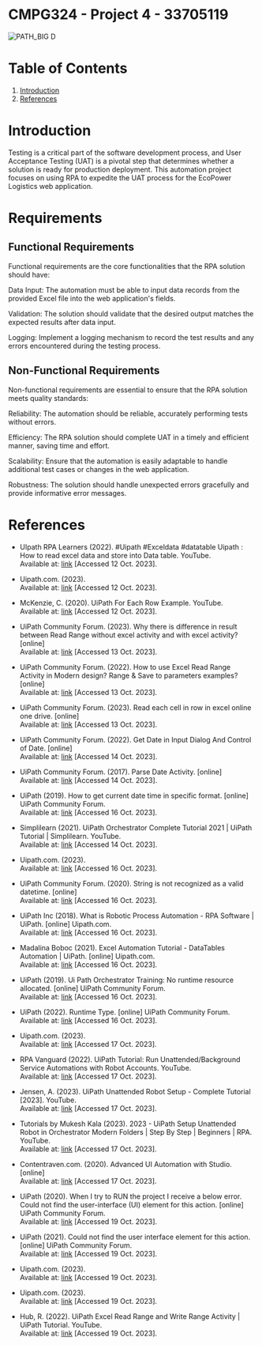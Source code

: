 # CMPG324 - Project 4 - 33705119
![PATH_BIG D](https://github.com/NanaADuah/CMPG323-Project-4-33705119/assets/48721153/30811036-40c3-4dd9-b4c1-b91ee71b567d)

# Table of Contents
1. [Introduction](#introduction)
2. [References](#references)

# Introduction
Testing is a critical part of the software development process, and User Acceptance Testing (UAT) is a pivotal step that determines whether a solution is ready for production deployment. This automation project focuses on using RPA to expedite the UAT process for the EcoPower Logistics web application.

# Requirements
## Functional Requirements
Functional requirements are the core functionalities that the RPA solution should have:

Data Input: The automation must be able to input data records from the provided Excel file into the web application's fields.

Validation: The solution should validate that the desired output matches the expected results after data input.

Logging: Implement a logging mechanism to record the test results and any errors encountered during the testing process.

## Non-Functional Requirements
Non-functional requirements are essential to ensure that the RPA solution meets quality standards:

Reliability: The automation should be reliable, accurately performing tests without errors.

Efficiency: The RPA solution should complete UAT in a timely and efficient manner, saving time and effort.

Scalability: Ensure that the automation is easily adaptable to handle additional test cases or changes in the web application.

Robustness: The solution should handle unexpected errors gracefully and provide informative error messages.


# References

* UIpath RPA Learners (2022). #Uipath #Exceldata #datatable Uipath : How to read excel data and store into Data table. YouTube. <br/> Available at: [link](https://www.youtube.com/watch?v=5r1cBumKSi4) [Accessed 12 Oct. 2023].

* Uipath.com. (2023). <br/> Available at: [link](https://docs.uipath.com/activities/other/latest/workflow/for-each-row) [Accessed 12 Oct. 2023].

* McKenzie, C. (2020). UiPath For Each Row Example. YouTube. <br/> Available at: [link](https://www.youtube.com/watch?v=5A61BQJlRws) [Accessed 12 Oct. 2023].

* UiPath Community Forum. (2023). Why there is difference in result between Read Range without excel activity and with excel activity? [online] <br/> Available at: [link](https://forum.uipath.com/t/why-there-is-difference-in-result-between-read-range-without-excel-activity-and-with-excel-activity/544163/7) [Accessed 13 Oct. 2023].

* UiPath Community Forum. (2022). How to use Excel Read Range Activity in Modern design? Range & Save to parameters examples? [online] <br/>Available at: [link](https://forum.uipath.com/t/how-to-use-excel-read-range-activity-in-modern-design-range-save-to-parameters-examples/447501/2) [Accessed 13 Oct. 2023].

* UiPath Community Forum. (2023). Read each cell in row in excel online one drive. [online] <br/>Available at: [link](https://forum.uipath.com/t/read-each-cell-in-row-in-excel-online-one-drive/538035/7) [Accessed 13 Oct. 2023].

* UiPath Community Forum. (2022). Get Date in Input Dialog And Control of Date. [online]  <br/>Available at: [link](https://forum.uipath.com/t/get-date-in-input-dialog-and-control-of-date/442809) [Accessed 14 Oct. 2023].

* UiPath Community Forum. (2017). Parse Date Activity. [online]  <br/>Available at: [link](https://forum.uipath.com/t/parse-date-activity/2133) [Accessed 14 Oct. 2023].

* UiPath (2019). How to get current date time in specific format. [online] UiPath Community Forum. <br/>Available at: [link](https://forum.uipath.com/t/how-to-get-current-date-time-in-specific-format/151496/2) [Accessed 16 Oct. 2023].
‌
* Simplilearn (2021). UiPath Orchestrator Complete Tutorial 2021 | UiPath Tutorial | Simplilearn. YouTube. <br/>Available at: [link](https://www.youtube.com/watch?v=z3p5hmPsGdU) [Accessed 14 Oct. 2023].
  
* Uipath.com. (2023). <br/> Available at: [link](https://docs.uipath.com/studio/standalone/2021.10/user-guide/example-of-using-a-date-and-time-variable) [Accessed 16 Oct. 2023].

* UiPath Community Forum. (2020). String is not recognized as a valid datetime. [online] <br/>Available at: [link](https://forum.uipath.com/t/string-is-not-recognized-as-a-valid-datetime/193723/10) [Accessed 16 Oct. 2023].

* UiPath Inc (2018). What is Robotic Process Automation - RPA Software | UiPath. [online] Uipath.com. <br/>Available at: [link](https://www.uipath.com/rpa/robotic-process-automation) [Accessed 16 Oct. 2023].

* Madalina Boboc (2021). Excel Automation Tutorial - DataTables Automation | UiPath. [online] Uipath.com. <br/>Available at: [link](https://www.uipath.com/learning/video-tutorials/excel-datatables-automation) [Accessed 16 Oct. 2023].

* UiPath (2019). Ui Path Orchestrator Training: No runtime resource allocated. [online] UiPath Community Forum. <br/>Available at: [link](https://forum.uipath.com/t/ui-path-orchestrator-training-no-runtime-resource-allocated/111972) [Accessed 16 Oct. 2023].

* UiPath (2022). Runtime Type. [online] UiPath Community Forum. <br/>Available at: [link](https://forum.uipath.com/t/runtime-type/464486) [Accessed 16 Oct. 2023].

* Uipath.com. (2023).<br/> Available at: [link](https://docs.uipath.com/orchestrator/standalone/2023.4/user-guide/configuring-robot-accounts-to-run-unattended-automation) [Accessed 17 Oct. 2023].

* RPA Vanguard (2022). UiPath Tutorial: Run Unattended/Background Service Automations with Robot Accounts. YouTube. <br/> Available at: [link](https://www.youtube.com/watch?v=e_qNZTjB8Cs) [Accessed 17 Oct. 2023].
  
* Jensen, A. (2023). UiPath Unattended Robot Setup - Complete Tutorial [2023]. YouTube. <br/> Available at: [link](https://www.youtube.com/watch?v=xanchLrv2P8) [Accessed 17 Oct. 2023].

* Tutorials by Mukesh Kala (2023). 2023 - UiPath Setup Unattended Robot in Orchestrator Modern Folders | Step By Step | Beginners | RPA. YouTube. <br/>Available at: [link](https://www.youtube.com/watch?v=6Grx5Z5ybEc) [Accessed 17 Oct. 2023].

* Contentraven.com. (2020). Advanced UI Automation with Studio. [online] <br/>Available at: [link](https://html.cdn.contentraven.com/crcloud/crscorm/uploads/uipath_lms_11218/encryptedfile/581251/v1.0/scormcontent/index.html#/lessons/WzGjzSzAsiRjLSnbrmji649syAYE3_61) [Accessed 17 Oct. 2023].
‌
* ‌UiPath (2020). When I try to RUN the project I receive a below error. Could not find the user-interface (UI) element for this action. [online] UiPath Community Forum. <br/> Available at: [link](https://forum.uipath.com/t/when-i-try-to-run-the-project-i-receive-a-below-error-could-not-find-the-user-interface-ui-element-for-this-action/217245) [Accessed 19 Oct. 2023].

* UiPath (2021). Could not find the user interface element for this action. [online] UiPath Community Forum. <br/>Available at: [link](https://forum.uipath.com/t/could-not-find-the-user-interface-element-for-this-action/356298) [Accessed 19 Oct. 2023].

* Uipath.com. (2023).<br/> Available at: [link](https://docs.uipath.com/activities/other/latest/ui-automation/select-multiple-items) [Accessed 19 Oct. 2023].

* Uipath.com. (2023). <br/>Available at: [link](https://docs.uipath.com/orchestrator/automation-cloud/latest/user-guide/publishing-an-app-to-a-tenant) [Accessed 19 Oct. 2023].

* Hub, R. (2022). UiPath Excel Read Range and Write Range Activity | UiPath Tutorial. YouTube. <br/> Available at: [link](https://www.youtube.com/watch?v=BBSSle2dGiU) [Accessed 19 Oct. 2023].

‌

‌

‌

‌

‌

‌

‌

‌
‌
